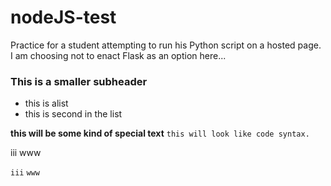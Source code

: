 # nodeJS-test
Practice for a student attempting to run his Python script on a hosted page.  I am choosing not to enact Flask as an option here...


### This is a smaller subheader
 - this is alist
 - this is second in the list

__this will be some kind of special text__
`this will look like code syntax.`

iii
www

`iii`
`www`
